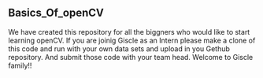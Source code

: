 
<h2>Basics_Of_openCV</h2>

We have created this repository for all the biggners who would like to start learning openCV. If you are joinig Giscle as an Intern please make a clone of this code and run with your own data sets and upload in you Gethub repository. And submit those code with your team head. Welcome to Giscle family!!
